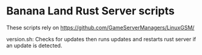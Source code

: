 # Banana Land Rust Server scripts

These scripts rely on https://github.com/GameServerManagers/LinuxGSM/

version.sh: Checks for updates then runs updates and restarts rust server if an update is detected.
